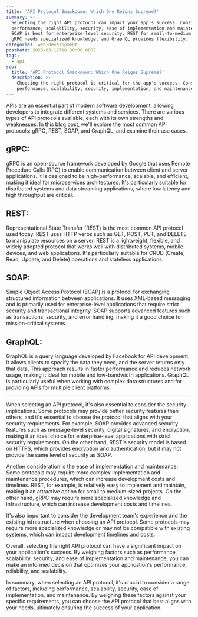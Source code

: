 ```yaml
---
title: 'API Protocol Smackdown: Which One Reigns Supreme?'
summary: >-
  Selecting the right API protocol can impact your app's success. Consider
  performance, scalability, security, ease of implementation and maintenance.
  SOAP is best for enterprise-level security, REST for small-to-medium projects,
  gRPC needs specialized knowledge, and GraphQL provides flexibility.
categories: web-development
postDate: 2023-03-12T18:30:00.000Z
tags:
  - api
seo:
  title: 'API Protocol Smackdown: Which One Reigns Supreme?'
  description: >-
    Choosing the right protocol is critical for the app's success. Consider
    performance, scalability, security, implementation, and maintenance
---
```


APIs are an essential part of modern software development, allowing developers to integrate different systems and services. There are various types of API protocols available, each with its own strengths and weaknesses. In this blog post, we'll explore the most common API protocols: gRPC, REST, SOAP, and GraphQL, and examine their use cases.

## gRPC:

gRPC is an open-source framework developed by Google that uses Remote Procedure Calls (RPC) to enable communication between client and server applications. It is designed to be high-performance, scalable, and efficient, making it ideal for microservices architectures. It's particularly suitable for distributed systems and data streaming applications, where low latency and high throughput are critical.

## REST:

Representational State Transfer (REST) is the most common API protocol used today. REST uses HTTP verbs such as GET, POST, PUT, and DELETE to manipulate resources on a server. REST is a lightweight, flexible, and widely adopted protocol that works well with distributed systems, mobile devices, and web applications. It's particularly suitable for CRUD (Create, Read, Update, and Delete) operations and stateless applications.

## SOAP:

Simple Object Access Protocol (SOAP) is a protocol for exchanging structured information between applications. It uses XML-based messaging and is primarily used for enterprise-level applications that require strict security and transactional integrity. SOAP supports advanced features such as transactions, security, and error handling, making it a good choice for mission-critical systems.

## GraphQL:

GraphQL is a query language developed by Facebook for API development. It allows clients to specify the data they need, and the server returns only that data. This approach results in faster performance and reduces network usage, making it ideal for mobile and low-bandwidth applications. GraphQL is particularly useful when working with complex data structures and for providing APIs for multiple client platforms.

***

When selecting an API protocol, it's also essential to consider the security implications. Some protocols may provide better security features than others, and it's essential to choose the protocol that aligns with your security requirements. For example, SOAP provides advanced security features such as message-level security, digital signatures, and encryption, making it an ideal choice for enterprise-level applications with strict security requirements. On the other hand, REST's security model is based on HTTPS, which provides encryption and authentication, but it may not provide the same level of security as SOAP.

Another consideration is the ease of implementation and maintenance. Some protocols may require more complex implementation and maintenance procedures, which can increase development costs and timelines. REST, for example, is relatively easy to implement and maintain, making it an attractive option for small to medium-sized projects. On the other hand, gRPC may require more specialized knowledge and infrastructure, which can increase development costs and timelines.

It's also important to consider the development team's experience and the existing infrastructure when choosing an API protocol. Some protocols may require more specialized knowledge or may not be compatible with existing systems, which can impact development timelines and costs.

Overall, selecting the right API protocol can have a significant impact on your application's success. By weighing factors such as performance, scalability, security, and ease of implementation and maintenance, you can make an informed decision that optimizes your application's performance, reliability, and scalability.

In summary, when selecting an API protocol, it's crucial to consider a range of factors, including performance, scalability, security, ease of implementation, and maintenance. By weighing these factors against your specific requirements, you can choose the API protocol that best aligns with your needs, ultimately ensuring the success of your application.
